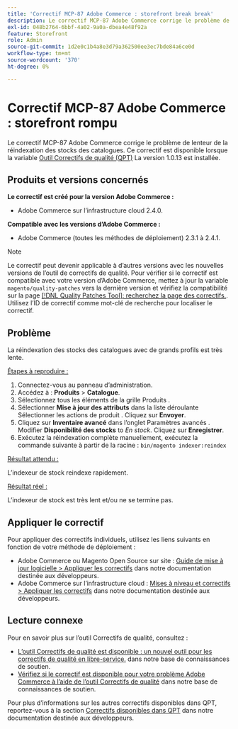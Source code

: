 ```yaml
---
title: 'Correctif MCP-87 Adobe Commerce : storefront break break'
description: Le correctif MCP-87 Adobe Commerce corrige le problème de lenteur de la réindexation des stocks des catalogues. Ce correctif est disponible lorsque l’[outil de correctifs de qualité (QPT)](/help/announcements/adobe-commerce-announcements/magento-quality-patches-released-new-tool-to-self-serve-quality-patches.md) 1.0.13 est installé.
exl-id: 048b2764-6bbf-4a02-9a0a-dbea4e48f92a
feature: Storefront
role: Admin
source-git-commit: 1d2e0c1b4a8e3d79a362500ee3ec7bde84a6ce0d
workflow-type: tm+mt
source-wordcount: '370'
ht-degree: 0%

---
```


# Correctif MCP-87 Adobe Commerce : storefront rompu

Le correctif MCP-87 Adobe Commerce corrige le problème de lenteur de la réindexation des stocks des catalogues. Ce correctif est disponible lorsque la variable [Outil Correctifs de qualité (QPT)](/help/announcements/adobe-commerce-announcements/magento-quality-patches-released-new-tool-to-self-serve-quality-patches.md) La version 1.0.13 est installée.

## Produits et versions concernés

**Le correctif est créé pour la version Adobe Commerce :**

* Adobe Commerce sur l’infrastructure cloud 2.4.0.

**Compatible avec les versions d’Adobe Commerce :**

* Adobe Commerce (toutes les méthodes de déploiement) 2.3.1 à 2.4.1.

>[!NOTE]
>
>Le correctif peut devenir applicable à d’autres versions avec les nouvelles versions de l’outil de correctifs de qualité. Pour vérifier si le correctif est compatible avec votre version d’Adobe Commerce, mettez à jour la variable `magento/quality-patches` vers la dernière version et vérifiez la compatibilité sur la page [[!DNL Quality Patches Tool]: recherchez la page des correctifs.](https://devdocs.magento.com/quality-patches/tool.html#patch-grid). Utilisez l’ID de correctif comme mot-clé de recherche pour localiser le correctif.

## Problème

La réindexation des stocks des catalogues avec de grands profils est très lente.

<u>Étapes à reproduire :</u>

1. Connectez-vous au panneau d’administration.
1. Accédez à : **Produits** > **Catalogue**.
1. Sélectionnez tous les éléments de la grille Produits .
1. Sélectionner **Mise à jour des attributs** dans la liste déroulante Sélectionner les actions de produit . Cliquez sur **Envoyer**.
1. Cliquez sur **Inventaire avancé** dans l’onglet Paramètres avancés . Modifier **Disponibilité des stocks** to *En stock*. Cliquez sur **Enregistrer**.
1. Exécutez la réindexation complète manuellement, exécutez la commande suivante à partir de la racine : `bin/magento indexer:reindex`

<u>Résultat attendu :</u>

L’indexeur de stock reindexe rapidement.

<u>Résultat réel :</u>

L’indexeur de stock est très lent et/ou ne se termine pas.

## Appliquer le correctif

Pour appliquer des correctifs individuels, utilisez les liens suivants en fonction de votre méthode de déploiement :

* Adobe Commerce ou Magento Open Source sur site : [Guide de mise à jour logicielle > Appliquer les correctifs](https://devdocs.magento.com/guides/v2.4/comp-mgr/patching/mqp.html) dans notre documentation destinée aux développeurs.
* Adobe Commerce sur l’infrastructure cloud : [Mises à niveau et correctifs > Appliquer les correctifs](https://devdocs.magento.com/cloud/project/project-patch.html) dans notre documentation destinée aux développeurs.

## Lecture connexe

Pour en savoir plus sur l’outil Correctifs de qualité, consultez :

* [L’outil Correctifs de qualité est disponible : un nouvel outil pour les correctifs de qualité en libre-service.](/help/announcements/adobe-commerce-announcements/magento-quality-patches-released-new-tool-to-self-serve-quality-patches.md) dans notre base de connaissances de soutien.
* [Vérifiez si le correctif est disponible pour votre problème Adobe Commerce à l’aide de l’outil Correctifs de qualité](/help/support-tools/patches-available-in-qpt-tool/check-patch-for-magento-issue-with-magento-quality-patches.md) dans notre base de connaissances de soutien.

Pour plus d’informations sur les autres correctifs disponibles dans QPT, reportez-vous à la section [Correctifs disponibles dans QPT](https://devdocs.magento.com/quality-patches/tool.html#patch-grid) dans notre documentation destinée aux développeurs.
